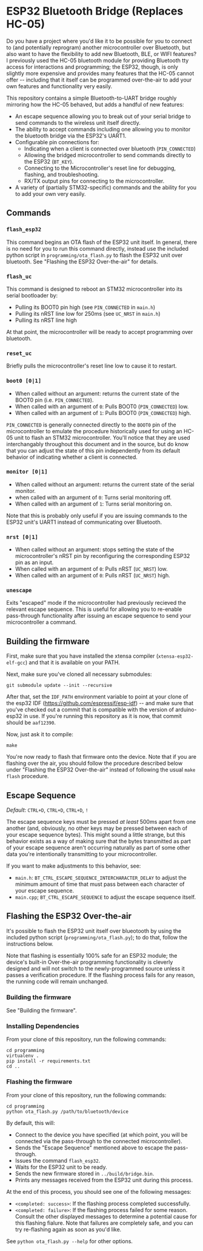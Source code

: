 # ESP32 Bluetooth Bridge (Replaces HC-05)

Do you have a project where you'd like it to be possible for you to connect
to (and potentially reprogram) another microcontroller over Bluetooth, but
also want to have the flexibility to add new Bluetooth, BLE, or WIFI
features?  I previously used the HC-05 bluetooth module for providing Bluetooth
tty access for interactions and programming; the ESP32, though, is only
slightly more expensive and provides many features that the HC-05
cannot offer -- including that it itself can be programmed over-the-air to
add your own features and functionality very easily.

This repository contains a simple Bluetooth-to-UART bridge roughly
mirroring how the HC-05 behaved, but adds a handful of new features:

* An escape sequence allowing you to break out of your serial bridge
  to send commands to the wireless unit itself directly.
* The ability to accept commands including one allowing you to monitor
  the bluetooth bridge via the ESP32's UART1.
* Configurable pin connections for:
    * Indicating when a client is connected over bluetooth (`PIN_CONNECTED`)
    * Allowing the bridged microcontroller to send commands directly to the
      ESP32 (`BT_KEY`).
    * Connecting to the Microcontroller's reset line for debugging,
      flashing, and troubleshooting.
    * RX/TX output pins for connecting to the microcontroller.
* A variety of (partially STM32-specific) commands and the ability
  for you to add your own very easily.

## Commands

### `flash_esp32`

This command begins an OTA flash of the ESP32 unit itself.  In general,
there is no need for you to run this command directly, instead use the
included python script in `programming/ota_flash.py` to flash the ESP32
unit over bluetooth.  See "Flashing the ESP32 Over-the-air" for details.

### `flash_uc`

This command is designed to reboot an STM32 microcontroller into its
serial bootloader by:

* Pulling its BOOT0 pin high (see `PIN_CONNECTED` in `main.h`)
* Pulling its nRST line low for 250ms (see `UC_NRST` in `main.h`)
* Pulling its nRST line high

At that point, the microcontroller will be ready to accept programming
over bluetooth.

### `reset_uc`

Briefly pulls the microcontroller's reset line low to cause it to restart.

### `boot0 [0|1]`

* When called without an argument: returns the current state of the BOOT0 pin
(i.e. `PIN_CONNECTED`).
* When called with an argument of `0`: Pulls BOOT0 (`PIN_CONNECTED`) low.
* When called with an argument of `1`: Pulls BOOT0 (`PIN_CONNECTED`) high.

`PIN_CONNECTED` is generally connected directly to the `BOOT0` pin of the
microcontroller to emulate the procedure historically used for using an
HC-05 unit to flash an STM32 microcontroller.  You'll notice that they
are used interchangably throughout this document and in the source, but do
know that you can adjust the state of this pin independently from its
default behavior of indicating whether a client is connected.

### `monitor [0|1]`

* When called without an argument: returns the current state of the serial
  monitor.
* when called with an argument of `0`: Turns serial monitoring off.
* When called with an argument of `1`: Turns serial monitoring on.

Note that this is probably only useful if you are issuing commands
to the ESP32 unit's UART1 instead of communicating over Bluetooth.

### `nrst [0|1]`

* When called without an argument: stops setting the state of the
  microcontroller's nRST pin by reconfiguring the corresponding ESP32
  pin as an input.
* When called with an argument of `0`: Pulls nRST (`UC_NRST`) low.
* When called with an argument of `0`: Pulls nRST (`UC_NRST`) high.

### `unescape`

Exits "escaped" mode if the microcontroller had previously recieved
the relevant escape sequence.  This is useful for allowing you to
re-enable pass-through functionality after issuing an escape sequence
to send your microcontroller a command.

## Building the firmware

First, make sure that you have installed the xtensa compiler
(`xtensa-esp32-elf-gcc`) and that it is available on your PATH.

Next, make sure you've cloned all necessary submodules:

```
git submodule update --init --recursive
```

After that, set the `IDF_PATH` environment variable
to point at your clone of the esp32 IDF (https://github.com/espressif/esp-idf) --
and make sure that you've checked out a commit that is compatible with
the version of arduino-esp32 in use.  If you're running this repository
as it is now, that commit should be `aaf12390`.

Now, just ask it to compile:

```
make
```

You're now ready to flash that firmware onto the device.  Note that if you
are flashing over the air, you should follow the procedure described below
under "Flashing the ESP32 Over-the-air" instead of following the usual
`make flash` procedure.

## Escape Sequence

*Default*: `CTRL+D`, `CTRL+D`, `CTRL+D`, `!`

The escape sequence keys must be pressed _at least_ 500ms apart from one
another (and, obviously, no other keys may be pressed between each of your
escape sequence bytes).  This might sound a little strange, but this
behavior exists as a way of making sure that the bytes transmitted as
part of your escape sequence aren't occurring naturally as part of
some other data you're intentionally transmitting to your microcontroller.

If you want to make adjustments to this behavior, see:

* `main.h`: `BT_CTRL_ESCAPE_SEQUENCE_INTERCHARACTER_DELAY` to adjust the
  minimum amount of time that must pass between each character of your
  escape sequence.
* `main.cpp`; `BT_CTRL_ESCAPE_SEQUENCE` to adjust the escape sequence itself.


## Flashing the ESP32 Over-the-air

It's possible to flash the ESP32 unit itself over blueotooth by
using the included python script (`programming/ota_flash.py`); to do that,
follow the instructions below.

Note that flashing is essentially 100% safe for an ESP32 module; the
device's built-in Over-the-air programming functionality is cleverly
designed and will not switch to the newly-programmed source unless it
passes a verification procedure.  If the flashing process fails for any
reason, the running code will remain unchanged.

### Building the firmware

See "Building the firmware".

### Installing Dependencies

From your clone of this repository, run the following commands:

```
cd programming
virtualenv .
pip install -r requirements.txt
cd ..
```

### Flashing the firmware

From your clone of this repository, run the following commands:

```
cd programming
python ota_flash.py /path/to/bluetooth/device
```

By default, this will:

* Connect to the device you have specified (at which point, you will
  be connected via the pass-through to the connected microcontroller).
* Sends the "Escape Sequence" mentioned above to escape the pass-through.
* Issues the command `flash_esp32`.
* Waits for the ESP32 unit to be ready.
* Sends the new firmware stored in `../build/bridge.bin`.
* Prints any messages received from the ESP32 unit during this process.

At the end of this process, you should see one of the following messages:

* `<completed: success>`: If the flashing process completed successfully.
* `<completed: failure>`: If the flashing process failed for some reason.
  Consult the other displayed messages to determine a potential cause
  for this flashing fialure.  Note that failures are completely safe, and
  you can try re-flashing again as soon as you'd like.

See `python ota_flash.py --help` for other options.
